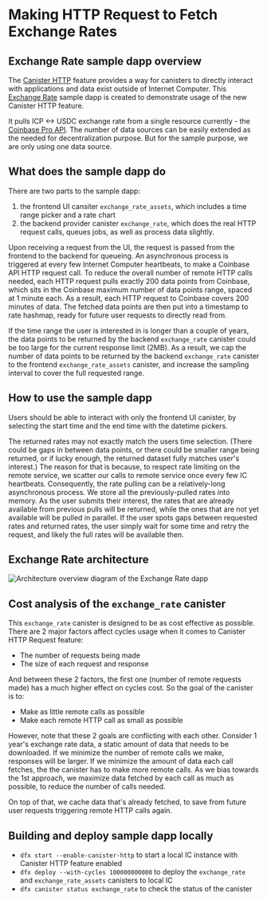 # Making HTTP Request to Fetch Exchange Rates

## Exchange Rate sample dapp overview

The [Canister HTTP](https://wiki.internetcomputer.org/wiki/HTTPS_outcalls) feature provides a way for canisters to directly interact with
applications and data exist outside of Internet Computer. This [Exchange Rate](https://github.com/dfinity/examples/tree/master/rust/exchange_rate) sample dapp is created to demonstrate usage of the new Canister HTTP feature.

It pulls ICP <-> USDC exchange rate from a single resource currently - the [Coinbase Pro API](https://api.pro.coinbase.com/products/ICP-USD/candles). The number of data sources can be easily extended as the needed for 
decentralization purpose. But for the sample purpose, we are only using one data source.

## What does the sample dapp do
There are two parts to the sample dapp:
1. the frontend UI cansiter `exchange_rate_assets`, which includes a time range picker and a rate chart
2. the backend provider canister `exchange_rate`, which does the real HTTP request calls, queues jobs, as well
as process data slightly.

Upon receiving a request from the UI, the request is passed from the frontend to the backend for queueing. 
An asynchronous process is triggered at every few Internet Computer heartbeats, to make a Coinbase API HTTP
request call. To reduce the overall number of remote HTTP calls needed, each HTTP request pulls exactly 200 data 
points from Coinbase, which sits in the Coinbase maximum number of data points range, spaced at 1 minute each.
As a result, each HTTP request to Coinbase covers 200 minutes of data. The fetched data points are then put into
a timestamp to rate hashmap, ready for future user requests to directly read from.

If the time range the user is interested in is longer than a couple of years, the data points to be returned
by the backend `exchange_rate` canister could be too large for the current response limit (2MB).
As a result, we cap the number of data points to be returned by the backend `exchange_rate` canister to
the frontend `exchange_rate_assets` canister, and increase the sampling interval to cover the full requested range.

## How to use the sample dapp

Users should be able to interact with only the frontend UI canister, by selecting the start time 
and the end time with the datetime pickers.

The returned rates may not exactly match the users time selection. (There could be gaps in between
data points, or there could be smaller range being returned, or if lucky enough, the returned
dataset fully matches user's interest.) The reason for that is because, to respect rate limiting
on the remote service, we scatter our calls to remote service once every few IC heartbeats.
Consequently, the rate pulling can be a relatively-long asynchronous process. We store all the
previously-pulled rates into memory. As the user submits their interest, the rates that are already
available from previous pulls will be returned, while the ones that are not yet available will be
pulled in parallel. If the user spots gaps between requested rates and returned rates, the user
simply wait for some time and retry the request, and likely the full rates will be available then.

## Exchange Rate architecture
![Architecture overview diagram of the Exchange Rate dapp](_attachments/exchange_rate_arch.png)

## Cost analysis of the `exchange_rate` canister
This `exchange_rate` canister is designed to be as cost effective as possible. There are 2 major factors
affect cycles usage when it comes to Canister HTTP Request feature:
- The number of requests being made
- The size of each request and response

And between these 2 factors, the first one (number of remote requests made) has a much higher
effect on cycles cost. So the goal of the canister is to:
- Make as little remote calls as possible
- Make each remote HTTP call as small as possible

However, note that these 2 goals are conflicting with each other. Consider 1 year's exchange rate
data, a static amount of data that needs to be downloaded. If we minimize the number of remote calls we make,
responses will be larger. If we minimize the amount of data each call fetches, the
the canister has to make more remote calls. As we bias towards the 1st approach, we
maximize data fetched by each call as much as possible, to reduce the number of calls needed.

On top of that, we cache data that's already fetched, to save from future user requests
triggering remote HTTP calls again.

## Building and deploy sample dapp locally

- `dfx start --enable-canister-http` to start a local IC instance with Canister HTTP feature enabled
- `dfx deploy --with-cycles 100000000000` to deploy the `exchange_rate` and `exchange_rate_assets`
  canisters to local IC
- `dfx canister status exchange_rate` to check the status of the canister
